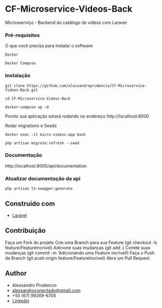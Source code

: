 # CF-Microservice-Videos-Back

Microsserviço - Backend do catálogo de vídeos com Laravel

### Pré-requisitos

O que você precisa para instalar o software

```
Docker
```
```
Docker Compose
```

### Instalação

```
git clone https://github.com/alessandroprudencio/CF-Microservice-Videos-Back.git
```

```
cd CF-Microservice-Videos-Back
```

```
docker-compose up -d
```

Pronto sua aplicação estará rodando no endereço http://localhost:8000

Rodar migrations e Seeds

```
docker exec -it micro-videos-app bash
```

```
php artisan migrate:refresh --seed
```

### Documentação

http://localhost:8000/api/documentation


### Atualizar documentação da api

```
php artisan l5-swagger:generate
```

## Construído com

* [Laravel](https://laravel.com/)

## Contribuição

Faça um Fork do projeto Crie uma Branch para sua Feature (git checkout -b feature/FeatureIncrivel)
Adicione suas mudanças (git add .)
Comite suas mudanças (git commit -m 'Adicionando uma Feature incrível!)
Faça o Push da Branch (git push origin feature/FeatureIncrivel)
Abra um Pull Request

## Author

* Alessandro Prudencio
* alessandroconectado@gmail.com
* +55 (67) 99269-6705
* [Linkedin](https://www.linkedin.com/in/alessandro-prudencio/)


